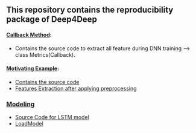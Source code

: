 ## This repository contains the reproducibility package of Deep4Deep
#### [Callback Method](https://github.com/authorunknown326/Deep4Deep/tree/main/Callback%20Method):
* Contains the source code to extract all feature during DNN training --> class Metrics(Callback).
#### [Motivating Example](https://github.com/authorunknown326/Deep4Deep/tree/main/Motivating%20Example):
* [Contains the source code](https://github.com/authorunknown326/Deep4Deep/blob/main/Motivating%20Example/mnist_conv_2.py)
* [Features Extraction after applying preprocessing](https://github.com/authorunknown326/Deep4Deep/tree/main/Motivating%20Example/Feature/merge)
### [Modeling](https://github.com/authorunknown326/Deep4Deep/tree/main/Modeling)
* [Source Code for LSTM model](https://github.com/authorunknown326/Deep4Deep/blob/main/Modeling/LSTM_Model.py)
* [LoadModel](https://github.com/authorunknown326/Deep4Deep/blob/main/Modeling/loadModel.py)


